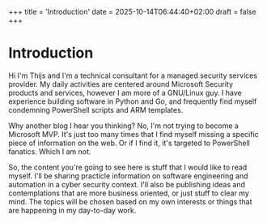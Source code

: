 +++
title = 'Introduction'
date = 2025-10-14T06:44:40+02:00
draft = false
+++

# Introduction

Hi I'm Thijs and I'm a technical consultant for a managed security services provider. My daily activities are centered around Microsoft Security products and services, however I am more of a GNU/Linux guy. I have experience building software in Python and Go, and frequently find myself condemning PowerShell scripts and ARM templates.

Why another blog I hear you thinking? No, I'm not trying to become a Microsoft MVP. It's just too many times that I find myself missing a specific piece of information on the web. Or if I find it, it's targeted to PowerShell fanatics. Which I am not. 

So, the content you're going to see here is stuff that I would like to read myself. I'll be sharing practicle information on software engineering and automation in a cyber security context. I'll also be publishing ideas and contemplations that are more business oriented, or just stuff to clear my mind. The topics will be chosen based on my own interests or things that are happening in my day-to-day work.